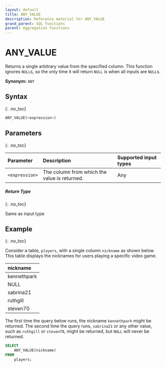 ```yaml
---
layout: default
title: ANY_VALUE
description: Reference material for ANY_VALUE
grand_parent: SQL functions
parent: Aggregation functions
---
```


# ANY_VALUE

Returns a single arbitrary value from the specified column. This function ignores `NULL`s, so the only time it will return `NULL` is when all inputs are `NULL`s.

**Synonym:** `ANY`

## Syntax
{: .no_toc}

```SQL
ANY_VALUE(<expression>)
```

## Parameters
{: .no_toc}

| Parameter | Description                                  |Supported input types |
| :-------- | :-------------------------------------------- | :--------- |
| `<expression>`  | The column from which the value is returned. | Any       |

##### Return Type
{: .no_toc}

Same as input type

## Example
{: .no_toc}

Consider a table, `players`, with a single column `nickname` as shown below. This table displays the nicknames for users playing a specific video game. 


| nickname     |
|:-------------|
| kennethpark  |
| NULL         |
| sabrina21    |
| ruthgill     |
| steven70     |


The first time the query below runs, the nickname `kennethpark` might be returned. The second time the query runs, `sabrina21` or any other value, such as `ruthgill` or `steven70`, might be returned, but `NULL` will never be returned.

```sql
SELECT
	ANY_VALUE(nickname)
FROM
	players;
```
